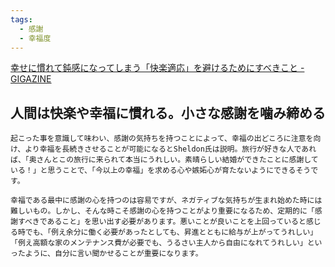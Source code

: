 ```yaml
---
tags:
  - 感謝
  - 幸福度
---
```

[幸せに慣れて鈍感になってしまう「快楽適応」を避けるためにすべきこと - GIGAZINE](https://gigazine.net/news/20181227-brain-joy-out-of-good-news/)

## 人間は快楽や幸福に慣れる。小さな感謝を噛み締める

```
起こった事を意識して味わい、感謝の気持ちを持つことによって、幸福の出どころに注意を向け、より幸福を長続きさせることが可能になるとSheldon氏は説明。旅行が好きな人であれば、「奥さんとこの旅行に来られて本当にうれしい。素晴らしい結婚ができたことに感謝している！」と思うことで、「今以上の幸福」を求める心や嫉妬心が育たないようにできるそうです。  
  
幸福である最中に感謝の心を持つのは容易ですが、ネガティブな気持ちが生まれ始めた時には難しいもの。しかし、そんな時こそ感謝の心を持つことがより重要になるため、定期的に「感謝すべきであること」を思い出す必要があります。悪いことが良いことを上回っていると感じる時でも、「例え余分に働く必要があったとしても、昇進とともに給与が上がってうれしい」「例え高額な家のメンテナンス費が必要でも、うるさい主人から自由になれてうれしい」といったように、自分に言い聞かせることが重要になります。
```


